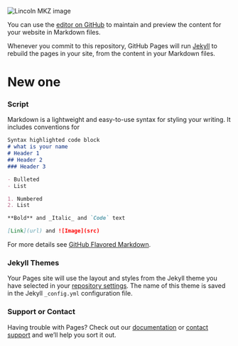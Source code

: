 
![Lincoln MKZ image](https://www.lincoln.com/content/dam/vdm_ford/live/en_us/lincoln/nameplate/mkz/2018/collections/equipment/3_2/18_mkz_acc_32.jpg/jcr:content/renditions/cq5dam.web.1280.1280.jpeg)

You can use the [editor on GitHub](https://github.com/faizmd12/LincolnMKZ/edit/master/README.md) to maintain and preview the content for your website in Markdown files.

Whenever you commit to this repository, GitHub Pages will run [Jekyll](https://jekyllrb.com/) to rebuild the pages in your site, from the content in your Markdown files.
# New one
### Script

Markdown is a lightweight and easy-to-use syntax for styling your writing. It includes conventions for

```markdown
Syntax highlighted code block
# what is your name 
# Header 1
## Header 2
### Header 3

- Bulleted
- List

1. Numbered
2. List

**Bold** and _Italic_ and `Code` text

[Link](url) and ![Image](src)
```

For more details see [GitHub Flavored Markdown](https://guides.github.com/features/mastering-markdown/).

### Jekyll Themes

Your Pages site will use the layout and styles from the Jekyll theme you have selected in your [repository settings](https://github.com/faizmd12/LincolnMKZ/settings). The name of this theme is saved in the Jekyll `_config.yml` configuration file.

### Support or Contact

Having trouble with Pages? Check out our [documentation](https://help.github.com/categories/github-pages-basics/) or [contact support](https://github.com/contact) and we’ll help you sort it out.
